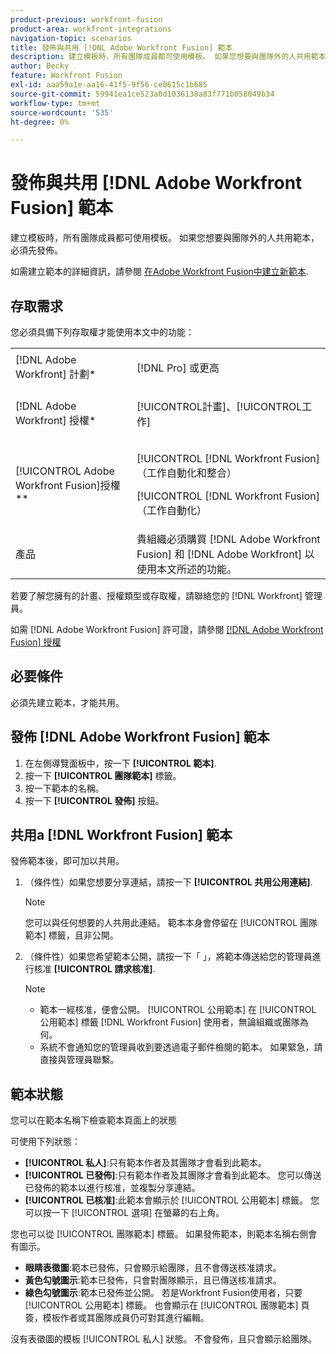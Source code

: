 ```yaml
---
product-previous: workfront-fusion
product-area: workfront-integrations
navigation-topic: scenarios
title: 發佈與共用 [!DNL Adobe Workfront Fusion] 範本
description: 建立模板時，所有團隊成員都可使用模板。 如果您想要與團隊外的人共用範本，必須先發佈。
author: Becky
feature: Workfront Fusion
exl-id: aaa59a1e-aa16-41f5-9f56-ce0615c1b685
source-git-commit: 59941ea1ce523a0d1036138a83f771b058049b34
workflow-type: tm+mt
source-wordcount: '535'
ht-degree: 0%

---
```


# 發佈與共用 [!DNL Adobe Workfront Fusion] 範本

建立模板時，所有團隊成員都可使用模板。 如果您想要與團隊外的人共用範本，必須先發佈。

如需建立範本的詳細資訊，請參閱 [在Adobe Workfront Fusion中建立新範本](../../../workfront-fusion/scenarios/templates/create-new-fusion-templates.md).

## 存取需求

您必須具備下列存取權才能使用本文中的功能：

<table style="table-layout:auto"> 
 <col> 
 <col> 
 <tbody> 
  <tr> 
    <td role="rowheader">[!DNL Adobe Workfront] 計劃*</td> 
   <td> <p>[!DNL Pro] 或更高</p> </td> 
  </tr> 
  <tr data-mc-conditions=""> 
   <td role="rowheader">[!DNL Adobe Workfront] 授權*</td> 
   <td> <p>[!UICONTROL計畫]、[!UICONTROL工作]</p> </td> 
  </tr> 
  <tr> 
   <td role="rowheader">[!UICONTROL Adobe Workfront Fusion]授權**</td> 
  <td> <p>[!UICONTROL [!DNL Workfront Fusion] （工作自動化和整合） </p><p>[!UICONTROL [!DNL Workfront Fusion] （工作自動化） </p>  </td>    </tr> 
  </tr> 
  <tr> 
   <td role="rowheader">產品</td> 
   <td>貴組織必須購買 [!DNL Adobe Workfront Fusion] 和 [!DNL Adobe Workfront] 以使用本文所述的功能。</td> 
  </tr> 
 </tbody> 
</table>

若要了解您擁有的計畫、授權類型或存取權，請聯絡您的 [!DNL Workfront] 管理員。

如需 [!DNL Adobe Workfront Fusion] 許可證，請參閱 [[!DNL Adobe Workfront Fusion] 授權](../../../workfront-fusion/get-started/license-automation-vs-integration.md)

## 必要條件

必須先建立範本，才能共用。

## 發佈 [!DNL Adobe Workfront Fusion] 範本

1. 在左側導覽面板中，按一下 **[!UICONTROL 範本]**.
1. 按一下 **[!UICONTROL 團隊範本]** 標籤。
1. 按一下範本的名稱。
1. 按一下 **[!UICONTROL 發佈]** 按鈕。

## 共用a [!DNL Workfront Fusion] 範本

發佈範本後，即可加以共用。

1. （條件性）如果您想要分享連結，請按一下 **[!UICONTROL 共用公用連結]**.

   >[!NOTE]
   >
   >您可以與任何想要的人共用此連結。 範本本身會停留在 [!UICONTROL 團隊範本] 標籤，且非公開。

1. （條件性）如果您希望範本公開，請按一下「 」，將範本傳送給您的管理員進行核准 **[!UICONTROL 請求核准]**.

   >[!NOTE]
   >
   >* 範本一經核准，便會公開。 [!UICONTROL 公用範本] 在 [!UICONTROL 公用範本] 標籤 [!DNL Workfront Fusion] 使用者，無論組織或團隊為何。
   >* 系統不會通知您的管理員收到要透過電子郵件檢閱的範本。 如果緊急，請直接與管理員聯繫。



## 範本狀態

您可以在範本名稱下檢查範本頁面上的狀態

可使用下列狀態：

* **[!UICONTROL 私人]**:只有範本作者及其團隊才會看到此範本。
* **[!UICONTROL 已發佈]**:只有範本作者及其團隊才會看到此範本。 您可以傳送已發佈的範本以進行核准，並複製分享連結。
* **[!UICONTROL 已核准]**:此範本會顯示於 [!UICONTROL 公用範本] 標籤。 您可以按一下 [!UICONTROL 選項] 在螢幕的右上角。

您也可以從 [!UICONTROL 團隊範本] 標籤。 如果發佈範本，則範本名稱右側會有圖示。

* **眼睛表徵圖**:範本已發佈，只會顯示給團隊，且不會傳送核准請求。
* **黃色勾號圖示**:範本已發佈，只會對團隊顯示，且已傳送核准請求。
* **綠色勾號圖示**:範本已發佈並公開。 若是Workfront Fusion使用者，只要 [!UICONTROL 公用範本] 標籤。 也會顯示在 [!UICONTROL 團隊範本] 頁簽，模板作者或其團隊成員仍可對其進行編輯。

沒有表徵圖的模板 [!UICONTROL 私人] 狀態。 不會發佈，且只會顯示給團隊。
